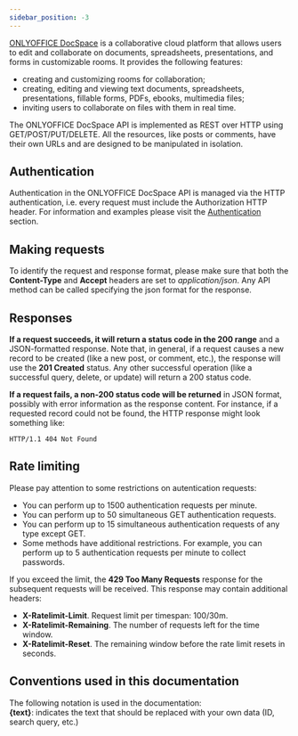 ```yaml
---
sidebar_position: -3
---
```


[ONLYOFFICE DocSpace](https://www.onlyoffice.com/docspace.aspx) is a collaborative cloud platform that allows users to edit and collaborate on documents, spreadsheets, presentations, and forms in customizable rooms. It provides the following features:

- creating and customizing rooms for collaboration;
- creating, editing and viewing text documents, spreadsheets, presentations, fillable forms, PDFs, ebooks, multimedia files;
- inviting users to collaborate on files with them in real time.

The ONLYOFFICE DocSpace API is implemented as REST over HTTP using GET/POST/PUT/DELETE. All the resources, like posts or comments, have their own URLs and are designed to be manipulated in isolation.

## Authentication

Authentication in the ONLYOFFICE DocSpace API is managed via the HTTP authentication, i.e. every request must include the Authorization HTTP header. For information and examples please visit the [Authentication](./How%20It%20Works/Passing%20Authentication.md) section.

## Making requests

To identify the request and response format, please make sure that both the **Content-Type** and **Accept** headers are set to *application/json*. Any API method can be called specifying the json format for the response.

## Responses

**If a request succeeds, it will return a status code in the 200 range** and a JSON-formatted response. Note that, in general, if a request causes a new record to be created (like a new post, or comment, etc.), the response will use the **201 Created** status. Any other successful operation (like a successful query, delete, or update) will return a 200 status code.

**If a request fails, a non-200 status code will be returned** in JSON format, possibly with error information as the response content. For instance, if a requested record could not be found, the HTTP response might look something like:

``` http
HTTP/1.1 404 Not Found
```

## Rate limiting

Please pay attention to some restrictions on autentication requests:

- You can perform up to 1500 authentication requests per minute.
- You can perform up to 50 simultaneous GET authentication requests.
- You can perform up to 15 simultaneous authentication requests of any type except GET.
- Some methods have additional restrictions. For example, you can perform up to 5 authentication requests per minute to collect passwords.

If you exceed the limit, the **429 Too Many Requests** response for the subsequent requests will be received. This response may contain additional headers:

- **X-Ratelimit-Limit**. Request limit per timespan: 100/30m.
- **X-Ratelimit-Remaining**. The number of requests left for the time window.
- **X-Ratelimit-Reset**. The remaining window before the rate limit resets in seconds.

## Conventions used in this documentation

The following notation is used in the documentation:\
**\{text\}**: indicates the text that should be replaced with your own data (ID, search query, etc.)
